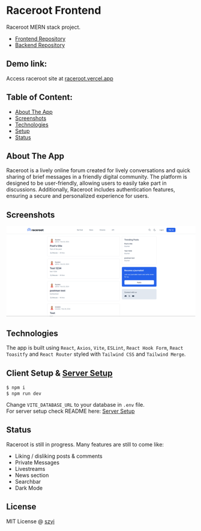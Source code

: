 # Raceroot Frontend

Raceroot MERN stack project.

- [Frontend Repository](https://github.com/szyi10/raceroot-frontend)
- [Backend Repository](https://github.com/szyi10/raceroot-backend)

## Demo link:

Access raceroot site at [raceroot.vercel.app](https://raceroot.vercel.app/)

## Table of Content:

- [About The App](#about-the-app)
- [Screenshots](#screenshots)
- [Technologies](#technologies)
- [Setup](#setup)
- [Status](#status)

## About The App

Raceroot is a lively online forum created for lively conversations and quick sharing of brief messages in a friendly digital community. The platform is designed to be user-friendly, allowing users to easily take part in discussions. Additionally, Raceroot includes authentication features, ensuring a secure and personalized experience for users.

## Screenshots

![Images](/screenshots/raceroot.png)

## Technologies

The app is built using `React`, `Axios`, `Vite`, `ESLint`, `React Hook Form`, `React Toasitfy` and `React Router` styled with `Tailwind CSS` and `Tailwind Merge`.

<a name="setup"></a>

## Client Setup & [Server Setup](https://github.com/szyi10/raceroot-backend?tab=readme-ov-file#setup)

```
$ npm i
$ npm run dev
```

Change `VITE_DATABASE_URL` to your database in `.env` file. <br>
For server setup check README here: [Server Setup](https://github.com/szyi10/raceroot-backend?tab=readme-ov-file#setup)

## Status

Raceroot is still in progress. Many features are still to come like:

- Liking / disliking posts & comments
- Private Messages
- Livestreams
- News section
- Searchbar
- Dark Mode

## License

MIT License @ [szyi](https://www.szyi.xyz)
